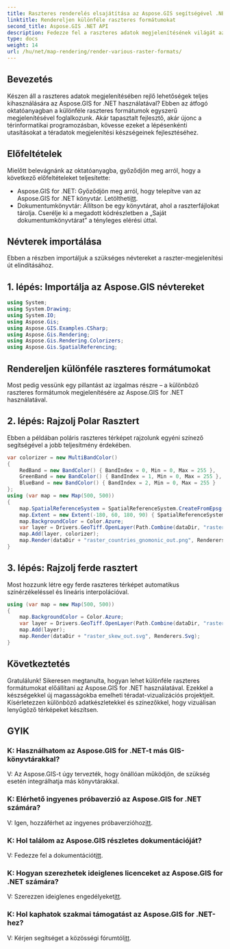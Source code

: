```yaml
---
title: Raszteres renderelés elsajátítása az Aspose.GIS segítségével .NET-hez
linktitle: Rendereljen különféle raszteres formátumokat
second_title: Aspose.GIS .NET API
description: Fedezze fel a raszteres adatok megjelenítésének világát az Aspose.GIS for .NET segítségével. Tanuljon meg lenyűgöző térképeket különféle formátumokban könnyedén renderelni. Letöltés most!
type: docs
weight: 14
url: /hu/net/map-rendering/render-various-raster-formats/
---
```

## Bevezetés
Készen áll a raszteres adatok megjelenítésében rejlő lehetőségek teljes kihasználására az Aspose.GIS for .NET használatával? Ebben az átfogó oktatóanyagban a különféle raszteres formátumok egyszerű megjelenítésével foglalkozunk. Akár tapasztalt fejlesztő, akár újonc a térinformatikai programozásban, kövesse ezeket a lépésenkénti utasításokat a téradatok megjelenítési készségeinek fejlesztéséhez.
## Előfeltételek
Mielőtt belevágnánk az oktatóanyagba, győződjön meg arról, hogy a következő előfeltételeket teljesítette:
- Aspose.GIS for .NET: Győződjön meg arról, hogy telepítve van az Aspose.GIS for .NET könyvtár. Letöltheti[itt](https://releases.aspose.com/gis/net/).
- Dokumentumkönyvtár: Állítson be egy könyvtárat, ahol a raszterfájlokat tárolja. Cserélje ki a megadott kódrészletben a „Saját dokumentumkönyvtárat” a tényleges elérési úttal.
## Névterek importálása
Ebben a részben importáljuk a szükséges névtereket a raszter-megjelenítési út elindításához.
## 1. lépés: Importálja az Aspose.GIS névtereket
```csharp
using System;
using System.Drawing;
using System.IO;
using Aspose.Gis;
using Aspose.GIS.Examples.CSharp;
using Aspose.Gis.Rendering;
using Aspose.Gis.Rendering.Colorizers;
using Aspose.Gis.SpatialReferencing;
```
## Rendereljen különféle raszteres formátumokat
Most pedig vessünk egy pillantást az izgalmas részre – a különböző raszteres formátumok megjelenítésére az Aspose.GIS for .NET használatával.
## 2. lépés: Rajzolj Polar Rasztert
Ebben a példában poláris raszteres térképet rajzolunk egyéni színező segítségével a jobb teljesítmény érdekében.
```csharp
var colorizer = new MultiBandColor()
{
    RedBand = new BandColor() { BandIndex = 0, Min = 0, Max = 255 },
    GreenBand = new BandColor() { BandIndex = 1, Min = 0, Max = 255 },
    BlueBand = new BandColor() { BandIndex = 2, Min = 0, Max = 255 }
};
using (var map = new Map(500, 500))
{
    map.SpatialReferenceSystem = SpatialReferenceSystem.CreateFromEpsg(102034);
    map.Extent = new Extent(-180, 60, 180, 90) { SpatialReferenceSystem = SpatialReferenceSystem.Wgs84 };
    map.BackgroundColor = Color.Azure;
    var layer = Drivers.GeoTiff.OpenLayer(Path.Combine(dataDir, "raster_countries.tif"));
    map.Add(layer, colorizer);
    map.Render(dataDir + "raster_countries_gnomonic_out.png", Renderers.Png);
}
```
## 3. lépés: Rajzolj ferde rasztert
Most hozzunk létre egy ferde raszteres térképet automatikus színérzékeléssel és lineáris interpolációval.
```csharp
using (var map = new Map(500, 500))
{
    map.BackgroundColor = Color.Azure;
    var layer = Drivers.GeoTiff.OpenLayer(Path.Combine(dataDir, "raster_skew.tif"));
    map.Add(layer);
    map.Render(dataDir + "raster_skew_out.svg", Renderers.Svg);
}
```
## Következtetés
Gratulálunk! Sikeresen megtanulta, hogyan lehet különféle raszteres formátumokat előállítani az Aspose.GIS for .NET használatával. Ezekkel a készségekkel új magasságokba emelheti téradat-vizualizációs projektjeit. Kísérletezzen különböző adatkészletekkel és színezőkkel, hogy vizuálisan lenyűgöző térképeket készítsen.
## GYIK
### K: Használhatom az Aspose.GIS for .NET-t más GIS-könyvtárakkal?
V: Az Aspose.GIS-t úgy tervezték, hogy önállóan működjön, de szükség esetén integrálhatja más könyvtárakkal.
### K: Elérhető ingyenes próbaverzió az Aspose.GIS for .NET számára?
 V: Igen, hozzáférhet az ingyenes próbaverzióhoz[itt](https://releases.aspose.com/).
### K: Hol találom az Aspose.GIS részletes dokumentációját?
 V: Fedezze fel a dokumentációt[itt](https://reference.aspose.com/gis/net/).
### K: Hogyan szerezhetek ideiglenes licenceket az Aspose.GIS for .NET számára?
 V: Szerezzen ideiglenes engedélyeket[itt](https://purchase.aspose.com/temporary-license/).
### K: Hol kaphatok szakmai támogatást az Aspose.GIS for .NET-hez?
 V: Kérjen segítséget a közösségi fórumtól[itt](https://forum.aspose.com/c/gis/33).